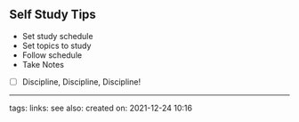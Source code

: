 ## Self Study Tips

- Set study schedule
- Set topics to study
- Follow schedule
- Take Notes


- [ ] Discipline, Discipline, Discipline!



---
tags:
links:
see also:
created on: 2021-12-24 10:16